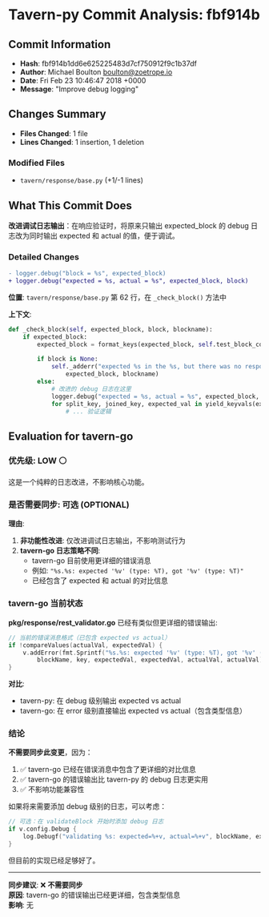 # Tavern-py Commit Analysis: fbf914b

## Commit Information
- **Hash**: fbf914b1dd6e625225483d7cf750912f9c1b37df
- **Author**: Michael Boulton <boulton@zoetrope.io>
- **Date**: Fri Feb 23 10:46:47 2018 +0000
- **Message**: "Improve debug logging"

## Changes Summary
- **Files Changed**: 1 file
- **Lines Changed**: 1 insertion, 1 deletion

### Modified Files
- `tavern/response/base.py` (+1/-1 lines)

## What This Commit Does

**改进调试日志输出**：在响应验证时，将原来只输出 expected_block 的 debug 日志改为同时输出 expected 和 actual 的值，便于调试。

### Detailed Changes

```diff
- logger.debug("block = %s", expected_block)
+ logger.debug("expected = %s, actual = %s", expected_block, block)
```

**位置**: `tavern/response/base.py` 第 62 行，在 `_check_block()` 方法中

**上下文**:
```python
def _check_block(self, expected_block, block, blockname):
    if expected_block:
        expected_block = format_keys(expected_block, self.test_block_config["variables"])
        
        if block is None:
            self._adderr("expected %s in the %s, but there was no response body",
                expected_block, blockname)
        else:
            # 改进的 debug 日志在这里
            logger.debug("expected = %s, actual = %s", expected_block, block)
            for split_key, joined_key, expected_val in yield_keyvals(expected_block):
                # ... 验证逻辑
```

## Evaluation for tavern-go

### 优先级: **LOW** ⚪

这是一个纯粹的日志改进，不影响核心功能。

### 是否需要同步: **可选** (OPTIONAL)

**理由**:
1. **非功能性改进**: 仅改进调试日志输出，不影响测试行为
2. **tavern-go 日志策略不同**: 
   - tavern-go 目前使用更详细的错误消息
   - 例如: `"%s.%s: expected '%v' (type: %T), got '%v' (type: %T)"`
   - 已经包含了 expected 和 actual 的对比信息

### tavern-go 当前状态

**pkg/response/rest_validator.go** 已经有类似但更详细的错误输出:

```go
// 当前的错误消息格式（已包含 expected vs actual）
if !compareValues(actualVal, expectedVal) {
    v.addError(fmt.Sprintf("%s.%s: expected '%v' (type: %T), got '%v' (type: %T)",
        blockName, key, expectedVal, expectedVal, actualVal, actualVal))
}
```

**对比**:
- tavern-py: 在 debug 级别输出 expected vs actual
- tavern-go: 在 error 级别直接输出 expected vs actual（包含类型信息）

### 结论

**不需要同步此变更**，因为：

1. ✅ tavern-go 已经在错误消息中包含了更详细的对比信息
2. ✅ tavern-go 的错误输出比 tavern-py 的 debug 日志更实用
3. ✅ 不影响功能兼容性

如果将来需要添加 debug 级别的日志，可以考虑：
```go
// 可选：在 validateBlock 开始时添加 debug 日志
if v.config.Debug {
    log.Debugf("validating %s: expected=%+v, actual=%+v", blockName, expected, actual)
}
```

但目前的实现已经足够好了。

---

**同步建议**: ❌ **不需要同步**  
**原因**: tavern-go 的错误输出已经更详细，包含类型信息  
**影响**: 无
